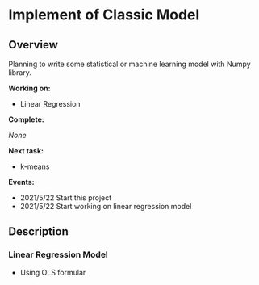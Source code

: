 # Implement of Classic Model

## Overview

Planning to write some statistical or machine learning model with Numpy library.

**Working on:**

* Linear Regression

**Complete:**

*None*

**Next task:**

* k-means

**Events:**

* 2021/5/22 Start this project
* 2021/5/22 Start working on linear regression model

## Description

### Linear Regression Model

* Using OLS formular


